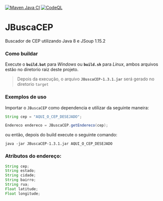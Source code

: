 [![Maven Java CI](https://github.com/Gaboso/JBuscaCEP/actions/workflows/maven.yml/badge.svg)](https://github.com/Gaboso/JBuscaCEP/actions/workflows/maven.yml) [![CodeQL](https://github.com/Gaboso/JBuscaCEP/actions/workflows/codeql-analysis.yml/badge.svg)](https://github.com/Gaboso/JBuscaCEP/actions/workflows/codeql-analysis.yml)

# JBuscaCEP
Buscador de CEP utilizando Java 8 e JSoup 1.15.2

### Como buildar

Execute o __`build.bat`__ para _Windows_ ou __`build.sh`__ para _Linux_, ambos arquivos estão no diretorio raiz deste projeto.

> Depois da execução, o arquivo __`JBuscaCEP-1.3.1.jar`__ será gerado no diretorio `target`

### Exemplos de uso

Importar o `JBuscaCEP` como dependencia e utilizar da seguinte maneira:

```java
String cep = "AQUI_O_CEP_DESEJADO";

Endereco endereco = JBuscaCEP.getEndereco(cep);
```

ou então, depois do build execute o seguinte comando:

```shell
java -jar JBuscaCEP-1.3.1.jar AQUI_O_CEP_DESEJADO
```

### Atributos do endereço:
```java
String cep;
String estado;
String cidade;
String bairro;
String rua;
Float latitude;
Float longitude;
```
